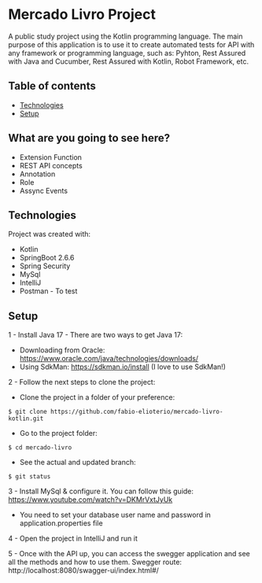 # Mercado Livro Project
A public study project using the Kotlin programming language. The main purpose of this application is to use it to create automated tests for API with any framework or programming language, such as: Pyhton, Rest Assured with Java and Cucumber, Rest Assured with Kotlin, Robot Framework, etc. 

## Table of contents
* [Technologies](#technologies)
* [Setup](#setup)


## What are you going to see here?
* Extension Function
* REST API concepts
* Annotation
* Role
* Assync Events

## Technologies
Project was created with:
* Kotlin
* SpringBoot 2.6.6
* Spring Security
* MySql
* IntelliJ
* Postman - To test

## Setup
1 - Install Java 17 - There are two ways to get Java 17:
* Downloading from Oracle: https://www.oracle.com/java/technologies/downloads/
* Using SdkMan: https://sdkman.io/install (I love to use SdkMan!)

2 - Follow the next steps to clone the project:
* Clone the project in a folder of your preference:
```
$ git clone https://github.com/fabio-elioterio/mercado-livro-kotlin.git

```
* Go to the project folder:
```
$ cd mercado-livro 

```
* See the actual and updated branch:
```
$ git status 

```
3 - Install MySql & configure it. You can follow this guide: https://www.youtube.com/watch?v=DKMrVxtJyUk
* You need to set your database user name and password in application.properties file

4 - Open the project in IntelliJ and run it

5 - Once with the API up, you can access the swegger application and see all the methods and how to use them. Swegger route: http://localhost:8080/swagger-ui/index.html#/


